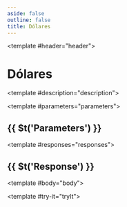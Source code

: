 ```yaml
---
aside: false
outline: false
title: Dólares
---
```


<script setup>
import { useRoute, useData } from 'vitepress'

const route = useRoute()

const { isDark } = useData()
</script>

<Operation method="GET" id="get-cotizaciones-dolares">

<template #header="header">

# Dólares

</template>

<template #description="description">

<div v-if="description.operation.description" class="description" v-html="description.operation.description" />

</template>

<template #parameters="parameters">

## {{ $t('Parameters') }}

<Parameters :operation-id="get-cotizaciones-dolares" :parameters="parameters.parameters" />

</template>

<template #responses="responses">

## {{ $t('Response') }}

<Responses :responses="responses.responses" :schema="responses.schema" :responseType="responses.responseType" :isDark="isDark">

<template #body="body">

<ResponseBody :schema="body.schema" :responseType="body.responseType" />

</template>

</Responses>

</template>

<template #try-it="tryIt">

<TryWithVariables :operation-id="tryIt.operationId" :method="tryIt.method" :path="tryIt.path" :baseUrl="tryIt.baseUrl" :isDark="isDark" />

</template>

</Operation>
